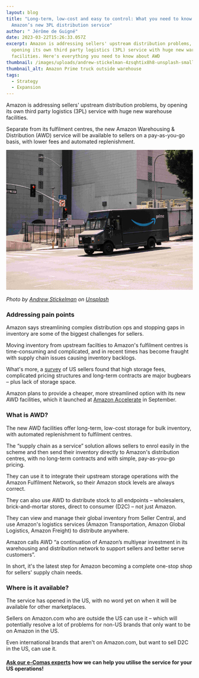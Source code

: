```yaml
---
layout: blog
title: "Long-term, low-cost and easy to control: What you need to know about
  Amazon’s new 3PL distribution service"
author: " Jérôme de Guigné"
date: 2023-03-22T15:26:33.057Z
excerpt: Amazon is addressing sellers' upstream distribution problems, by
  opening its own third party logistics (3PL) service with huge new warehouse
  facilities. Here's everything you need to know about AWD
thumbnail: /images/uploads/andrew-stickelman-4zsqhtix8h8-unsplash-small.jpg
thumbnail_alt: Amazon Prime truck outside warehouse
tags:
  - Strategy
  - Expansion
---
```

<!--StartFragment-->

Amazon is addressing sellers' upstream distribution problems, by opening its own third party logistics (3PL) service with huge new warehouse facilities.

Separate from its fulfilment centres, the new Amazon Warehousing & Distribution (AWD) service will be available to sellers on a pay-as-you-go basis, with lower fees and automated replenishment.

![](/images/uploads/untitled-design-39-.png)

*Photo by [Andrew Stickelman](https://unsplash.com/@astickelman93?utm_source=unsplash&utm_medium=referral&utm_content=creditCopyText) on [Unsplash](https://unsplash.com/photos/4zSqHtIx8H8?utm_source=unsplash&utm_medium=referral&utm_content=creditCopyText)*

### Addressing pain points

Amazon says streamlining complex distribution ops and stopping gaps in inventory are some of the biggest challenges for sellers.

Moving inventory from upstream facilties to Amazon's fulfilment centres is time-consuming and complicated, and in recent times has become fraught with supply chain issues causing inventory backlogs.

What's more, a [survey](https://www.aboutamazon.com/news/small-business/amazon-announces-new-service-to-help-solve-supply-chain-challenges-for-sellers) of US sellers found that high storage fees, complicated pricing structures and long-term contracts are major bugbears – plus lack of storage space.

Amazon plans to provide a cheaper, more streamlined option with its new AWD facilities, which it launched at [Amazon Accelerate](https://sell.amazon.com/events) in September.

### What is AWD?

The new AWD facilities offer long-term, low-cost storage for bulk inventory, with automated replenishment to fulfilment centres.

The “supply chain as a service” solution allows sellers to enrol easily in the scheme and then send their inventory directly to Amazon's distribution centres, with no long-term contracts and with simple, pay-as-you-go pricing.

They can use it to integrate their upstream storage operations with the Amazon Fulfilment Network, so their Amazon stock levels are always correct.

They can also use AWD to distribute stock to all endpoints – wholesalers, brick-and-mortar stores, direct to consumer (D2C) – not just Amazon.

They can view and manage their global inventory from Seller Central, and use Amazon's logistics services (Amazon Transportation, Amazon Global Logistics, Amazon Freight) to distribute anywhere.

Amazon calls AWD “a continuation of Amazon’s multiyear investment in its warehousing and distribution network to support sellers and better serve customers”.

In short, it's the latest step for Amazon becoming a complete one-stop shop for sellers' supply chain needs.

### Where is it available?

The service has opened in the US, with no word yet on when it will be available for other marketplaces.

Sellers on Amazon.com who are outside the US can use it – which will potentially resolve a lot of problems for non-US brands that only want to be on Amazon in the US.

Even international brands that aren't on Amazon.com, but want to sell D2C in the US, can use it.

#### [Ask our e-Comas experts](http://e-comas.com/contact.html) how we can help you utilise the service for your US operations!

<!--EndFragment-->